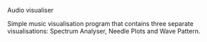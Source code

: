 Audio visualiser

Simple music visualisation program that contains three separate visualisations: Spectrum Analyser, Needle Plots and Wave Pattern.

